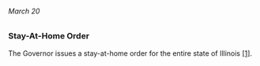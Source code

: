 ###### March 20

### Stay-At-Home Order 

The Governor issues a stay-at-home order for the entire state of Illinois [[1]](https://www.chicagotribune.com/coronavirus/ct-viz-coronavirus-timeline-20200507-uvrzs32nljabrpn6vkzq7m2fpq-story.html). 